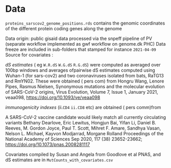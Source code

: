 # Data

`proteins_sarscov2_genome_positions.rds` contains the genomic coordinates of the different protein coding genes along the genome

Data origin: public gisaid data processed via the snpeff pipeline of PV (separate workflow implemented as gwf workflow on genome.dk PHC) 
Data freeze are included in sub-folders that stamped for instance `2021-04-09`
Source for covariates :

*dS estimates* ( eg `W.R.dS` `W.G.dS` `R.G.dS`) were computed as averaged over 100bp windows and averages ofpairwise dS estimates computed using Wuhan-1 (for sars-cov2) and two coronaviruses isolated from bats, RaTG13 and RmYN02. These were obtained ( pers com) from Hongru Wang, Lenore Pipes, Rasmus Nielsen, Synonymous mutations and the molecular evolution of SARS-CoV-2 origins, Virus Evolution, Volume 7, Issue 1, January 2021, veaa098, https://doi.org/10.1093/ve/veaa098  

*immunogenicity indexes* (ii.`CD4` `ii.CD8` etc) are obtained ( pers comm)from

A SARS-CoV-2 vaccine candidate would likely match all currently circulating variants
Bethany Dearlove, Eric Lewitus, Hongjun Bai, Yifan Li, Daniel B. Reeves, M. Gordon Joyce, Paul T. Scott, Mihret F. Amare, Sandhya Vasan, Nelson L. Michael, Kayvon Modjarrad, Morgane Rolland
Proceedings of the National Academy of Sciences Sep 2020, 117 (38) 23652-23662;  https://doi.org/10.1073/pnas.2008281117


Covariates compiled by Susan and Angela from Goodlove et al PNAS, and dS estimates  are in `MutCounts_with_covariates.csv`

